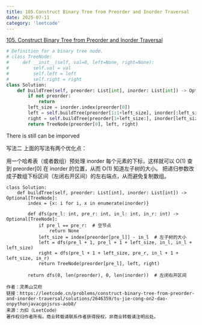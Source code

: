 ```yaml
---
title: 105.Construct Binary Tree from Preorder and Inorder Traversal
date: 2025-07-11
category: 'leetcode'
---
```


[105. Construct Binary Tree from Preorder and Inorder Traversal](https://leetcode.cn/problems/construct-binary-tree-from-preorder-and-inorder-traversal/)

```python
# Definition for a binary tree node.
# class TreeNode:
#     def __init__(self, val=0, left=None, right=None):
#         self.val = val
#         self.left = left
#         self.right = right
class Solution:
    def buildTree(self, preorder: List[int], inorder: List[int]) -> Optional[TreeNode]:
        if not preorder:
            return
        left_size = inorder.index(preorder[0])
        left = self.buildTree(preorder[1:1+left_size], inorder[:left_size])
        right = self.buildTree(preorder[1+left_size:], inorder[left_size+1:])
        return TreeNode(preorder[0], left, right)
```

There is still can be imporved

写法二
上面的写法有两个优化点：

用一个哈希表（或者数组）预处理 inorder 每个元素的下标，这样就可以 O(1) 查到 preorder[0] 在 inorder 的位置，从而 O(1) 知道左子树的大小。
把递归参数改成子数组下标区间（左闭右开区间）的左右端点，从而避免复制数组。

```pyth
class Solution:
    def buildTree(self, preorder: List[int], inorder: List[int]) -> Optional[TreeNode]:
        index = {x: i for i, x in enumerate(inorder)}

        def dfs(pre_l: int, pre_r: int, in_l: int, in_r: int) -> Optional[TreeNode]:
            if pre_l == pre_r:  # 空节点
                return None
            left_size = index[preorder[pre_l]] - in_l  # 左子树的大小
            left = dfs(pre_l + 1, pre_l + 1 + left_size, in_l, in_l + left_size)
            right = dfs(pre_l + 1 + left_size, pre_r, in_l + 1 + left_size, in_r)
            return TreeNode(preorder[pre_l], left, right)

        return dfs(0, len(preorder), 0, len(inorder))  # 左闭右开区间

作者：灵茶山艾府
链接：https://leetcode.cn/problems/construct-binary-tree-from-preorder-and-inorder-traversal/solutions/2646359/tu-jie-cong-on2-dao-onpythonjavacgojsrus-aob8/
来源：力扣（LeetCode）
著作权归作者所有。商业转载请联系作者获得授权，非商业转载请注明出处。
```
